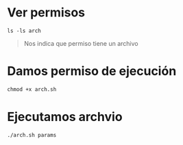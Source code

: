 # Ver permisos
```
ls -ls arch
```
>Nos indica que permiso tiene un archivo
# Damos permiso de ejecución
```cmd
chmod +x arch.sh
```

# Ejecutamos archvio
```cmd
./arch.sh params
```